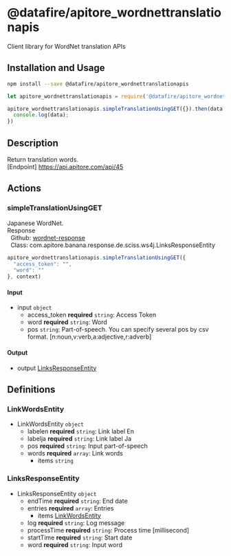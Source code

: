 # @datafire/apitore_wordnettranslationapis

Client library for WordNet translation APIs

## Installation and Usage
```bash
npm install --save @datafire/apitore_wordnettranslationapis
```
```js
let apitore_wordnettranslationapis = require('@datafire/apitore_wordnettranslationapis').create();

apitore_wordnettranslationapis.simpleTranslationUsingGET({}).then(data => {
  console.log(data);
})
```

## Description

Return translation words.<BR />[Endpoint] https://api.apitore.com/api/45

## Actions

### simpleTranslationUsingGET
Japanese WordNet.<BR />Response<BR />&nbsp; Github: <a href="https://github.com/keigohtr/apitore-response-parent/tree/master/wordnet-response">wordnet-response</a><BR />&nbsp; Class: com.apitore.banana.response.de.sciss.ws4j.LinksResponseEntity<BR />


```js
apitore_wordnettranslationapis.simpleTranslationUsingGET({
  "access_token": "",
  "word": ""
}, context)
```

#### Input
* input `object`
  * access_token **required** `string`: Access Token
  * word **required** `string`: Word
  * pos `string`: Part-of-speech. You can specify several pos by csv format. [n:noun,v:verb,a:adjective,r:adverb]

#### Output
* output [LinksResponseEntity](#linksresponseentity)



## Definitions

### LinkWordsEntity
* LinkWordsEntity `object`
  * labelen **required** `string`: Link label En
  * labelja **required** `string`: Link label Ja
  * pos **required** `string`: Input part-of-speech
  * words **required** `array`: Link words
    * items `string`

### LinksResponseEntity
* LinksResponseEntity `object`
  * endTime **required** `string`: End date
  * entries **required** `array`: Entries
    * items [LinkWordsEntity](#linkwordsentity)
  * log **required** `string`: Log message
  * processTime **required** `string`: Process time [millisecond]
  * startTime **required** `string`: Start date
  * word **required** `string`: Input word


